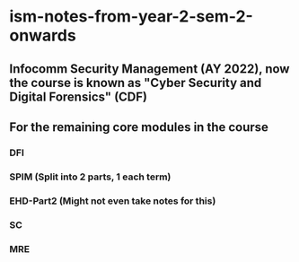 # ism-notes-from-year-2-sem-2-onwards  

## Infocomm Security Management (AY 2022), now the course is known as "Cyber Security and Digital Forensics" (CDF)  

## For the remaining core modules in the course 

### DFI  

### SPIM (Split into 2 parts, 1 each term)  

### EHD-Part2 (Might not even take notes for this)  

### SC  

### MRE  
